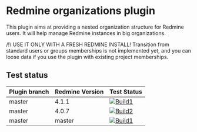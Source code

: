 # Redmine organizations plugin

This plugin aims at providing a nested organization structure for Redmine users.
It will help manage Redmine instances in big organizations.

/!\ USE IT ONLY WITH A FRESH REDMINE INSTALL! Transition from standard users or groups memberships is not implemented yet, and you can loose data if you use the plugin with existing project memberships.

Test status
------------

|Plugin branch| Redmine Version   | Test Status       |
|-------------|-------------------|-------------------|
|master       | 4.1.1             | [![Build1][1]][5] |  
|master       | 4.0.7             | [![Build2][2]][5] |
|master       | master            | [![Build1][3]][5] |  

[1]: https://travis-matrix-badges.herokuapp.com/repos/jbbarth/redmine_organizations/branches/master/1
[2]: https://travis-matrix-badges.herokuapp.com/repos/jbbarth/redmine_organizations/branches/master/2
[3]: https://travis-matrix-badges.herokuapp.com/repos/jbbarth/redmine_organizations/branches/master/3
[5]: https://travis-ci.org/jbbarth/redmine_organizations
